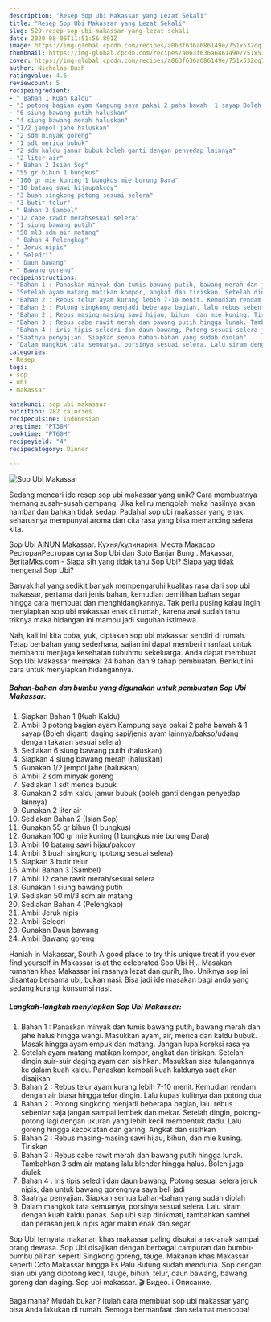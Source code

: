 ```yaml
---
description: "Resep Sop Ubi Makassar yang Lezat Sekali"
title: "Resep Sop Ubi Makassar yang Lezat Sekali"
slug: 529-resep-sop-ubi-makassar-yang-lezat-sekali
date: 2020-08-06T11:51:56.891Z
image: https://img-global.cpcdn.com/recipes/a063f636a686149e/751x532cq70/sop-ubi-makassar-foto-resep-utama.jpg
thumbnail: https://img-global.cpcdn.com/recipes/a063f636a686149e/751x532cq70/sop-ubi-makassar-foto-resep-utama.jpg
cover: https://img-global.cpcdn.com/recipes/a063f636a686149e/751x532cq70/sop-ubi-makassar-foto-resep-utama.jpg
author: Nicholas Bush
ratingvalue: 4.6
reviewcount: 5
recipeingredient:
- " Bahan 1 Kuah Kaldu"
- "3 potong bagian ayam Kampung saya pakai 2 paha bawah  1 sayap Boleh diganti daging sapijenis ayam lainnyabaksoudang dengan takaran sesuai selera"
- "6 siung bawang putih haluskan"
- "4 siung bawang merah haluskan"
- "1/2 jempol jahe haluskan"
- "2 sdm minyak goreng"
- "1 sdt merica bubuk"
- "2 sdm kaldu jamur bubuk boleh ganti dengan penyedap lainnya"
- "2 liter air"
- " Bahan 2 Isian Sop"
- "55 gr bihun 1 bungkus"
- "100 gr mie kuning 1 bungkus mie burung Dara"
- "10 batang sawi hijaupakcoy"
- "3 buah singkong potong sesuai selera"
- "3 butir telur"
- " Bahan 3 Sambel"
- "12 cabe rawit merahsesuai selera"
- "1 siung bawang putih"
- "50 ml3 sdm air matang"
- " Bahan 4 Pelengkap"
- " Jeruk nipis"
- " Seledri"
- " Daun bawang"
- " Bawang goreng"
recipeinstructions:
- "Bahan 1 : Panaskan minyak dan tumis bawang putih, bawang merah dan jahe halus hingga wangi. Masukkan ayam, air, merica dan kaldu bubuk. Masak hingga ayam empuk dan matang. Jangan lupa koreksi rasa ya"
- "Setelah ayam matang matikan kompor, angkat dan tiriskan. Setelah dingin suir-suir daging ayam dan sisihkan. Masukkan sisa tulangannya ke dalam kuah kaldu. Panaskan kembali kuah kaldunya saat akan disajikan"
- "Bahan 2 : Rebus telur ayam kurang lebih 7-10 menit. Kemudian rendam dengan air biasa hingga telur dingin. Lalu kupas kulitnya dan potong dua"
- "Bahan 2 : Potong singkong menjadi beberapa bagian, lalu rebus sebentar saja jangan sampai lembek dan mekar. Setelah dingin, potong-potong lagi dengan ukuran yang lebih kecil membentuk dadu. Lalu goreng hingga kecoklatan dan garing. Angkat dan sisihkan"
- "Bahan 2 : Rebus masing-masing sawi hijau, bihun, dan mie kuning. Tiriskan"
- "Bahan 3 : Rebus cabe rawit merah dan bawang putih hingga lunak. Tambahkan 3 sdm air matang lalu blender hingga halus. Boleh juga diulek"
- "Bahan 4 : iris tipis seledri dan daun bawang, Potong sesuai selera jeruk nipis, dan untuk bawang gorengnya saya beli jadi"
- "Saatnya penyajian. Siapkan semua bahan-bahan yang sudah diolah"
- "Dalam mangkok tata semuanya, porsinya sesuai selera. Lalu siram dengan kuah kaldu panas. Sop ubi siap dinikmati, tambahkan sambel dan perasan jeruk nipis agar makin enak dan segar"
categories:
- Resep
tags:
- sop
- ubi
- makassar

katakunci: sop ubi makassar 
nutrition: 282 calories
recipecuisine: Indonesian
preptime: "PT38M"
cooktime: "PT60M"
recipeyield: "4"
recipecategory: Dinner

---
```



![Sop Ubi Makassar](https://img-global.cpcdn.com/recipes/a063f636a686149e/751x532cq70/sop-ubi-makassar-foto-resep-utama.jpg)

Sedang mencari ide resep sop ubi makassar yang unik? Cara membuatnya memang susah-susah gampang. Jika keliru mengolah maka hasilnya akan hambar dan bahkan tidak sedap. Padahal sop ubi makassar yang enak seharusnya mempunyai aroma dan cita rasa yang bisa memancing selera kita.

Sop Ubi AINUN Makassar. Кухня/кулинария. Места Макасар РесторанРесторан супа Sop Ubi dan Soto Banjar Bung.. Makassar, BeritaMks.com - Siapa sih yang tidak tahu Sop Ubi? Siapa yag tidak mengenal Sop Ubi?

Banyak hal yang sedikit banyak mempengaruhi kualitas rasa dari sop ubi makassar, pertama dari jenis bahan, kemudian pemilihan bahan segar hingga cara membuat dan menghidangkannya. Tak perlu pusing kalau ingin menyiapkan sop ubi makassar enak di rumah, karena asal sudah tahu triknya maka hidangan ini mampu jadi suguhan istimewa.


Nah, kali ini kita coba, yuk, ciptakan sop ubi makassar sendiri di rumah. Tetap berbahan yang sederhana, sajian ini dapat memberi manfaat untuk membantu menjaga kesehatan tubuhmu sekeluarga. Anda dapat membuat Sop Ubi Makassar memakai 24 bahan dan 9 tahap pembuatan. Berikut ini cara untuk menyiapkan hidangannya.

<!--inarticleads1-->

##### Bahan-bahan dan bumbu yang digunakan untuk pembuatan Sop Ubi Makassar:

1. Siapkan  Bahan 1 (Kuah Kaldu)
1. Ambil 3 potong bagian ayam Kampung saya pakai 2 paha bawah &amp; 1 sayap (Boleh diganti daging sapi/jenis ayam lainnya/bakso/udang dengan takaran sesuai selera)
1. Sediakan 6 siung bawang putih (haluskan)
1. Siapkan 4 siung bawang merah (haluskan)
1. Gunakan 1/2 jempol jahe (haluskan)
1. Ambil 2 sdm minyak goreng
1. Sediakan 1 sdt merica bubuk
1. Gunakan 2 sdm kaldu jamur bubuk (boleh ganti dengan penyedap lainnya)
1. Gunakan 2 liter air
1. Sediakan  Bahan 2 (Isian Sop)
1. Gunakan 55 gr bihun (1 bungkus)
1. Gunakan 100 gr mie kuning (1 bungkus mie burung Dara)
1. Ambil 10 batang sawi hijau/pakcoy
1. Ambil 3 buah singkong (potong sesuai selera)
1. Siapkan 3 butir telur
1. Ambil  Bahan 3 (Sambel)
1. Ambil 12 cabe rawit merah/sesuai selera
1. Gunakan 1 siung bawang putih
1. Sediakan 50 ml/3 sdm air matang
1. Sediakan  Bahan 4 (Pelengkap)
1. Ambil  Jeruk nipis
1. Ambil  Seledri
1. Gunakan  Daun bawang
1. Ambil  Bawang goreng


Haniah in Makassar, South A good place to try this unique treat if you ever find yourself in Makassar is at the celebrated Sop Ubi Hj.. Masakan rumahan khas Makassar ini rasanya lezat dan gurih, lho. Uniknya sop ini disantap bersama ubi, bukan nasi. Bisa jadi ide masakan bagi anda yang sedang kurangi konsumsi nasi. 

<!--inarticleads2-->

##### Langkah-langkah menyiapkan Sop Ubi Makassar:

1. Bahan 1 : Panaskan minyak dan tumis bawang putih, bawang merah dan jahe halus hingga wangi. Masukkan ayam, air, merica dan kaldu bubuk. Masak hingga ayam empuk dan matang. Jangan lupa koreksi rasa ya
1. Setelah ayam matang matikan kompor, angkat dan tiriskan. Setelah dingin suir-suir daging ayam dan sisihkan. Masukkan sisa tulangannya ke dalam kuah kaldu. Panaskan kembali kuah kaldunya saat akan disajikan
1. Bahan 2 : Rebus telur ayam kurang lebih 7-10 menit. Kemudian rendam dengan air biasa hingga telur dingin. Lalu kupas kulitnya dan potong dua
1. Bahan 2 : Potong singkong menjadi beberapa bagian, lalu rebus sebentar saja jangan sampai lembek dan mekar. Setelah dingin, potong-potong lagi dengan ukuran yang lebih kecil membentuk dadu. Lalu goreng hingga kecoklatan dan garing. Angkat dan sisihkan
1. Bahan 2 : Rebus masing-masing sawi hijau, bihun, dan mie kuning. Tiriskan
1. Bahan 3 : Rebus cabe rawit merah dan bawang putih hingga lunak. Tambahkan 3 sdm air matang lalu blender hingga halus. Boleh juga diulek
1. Bahan 4 : iris tipis seledri dan daun bawang, Potong sesuai selera jeruk nipis, dan untuk bawang gorengnya saya beli jadi
1. Saatnya penyajian. Siapkan semua bahan-bahan yang sudah diolah
1. Dalam mangkok tata semuanya, porsinya sesuai selera. Lalu siram dengan kuah kaldu panas. Sop ubi siap dinikmati, tambahkan sambel dan perasan jeruk nipis agar makin enak dan segar


Sop Ubi ternyata makanan khas makassar paling disukai anak-anak sampai orang dewasa. Sop Ubi disajikan dengan berbagai campuran dan bumbu-bumbu pilihan seperti Singkong goreng, tauge. Makanan khas Makassar seperti Coto Makassar hingga Es Palu Butung sudah mendunia. Sop dengan isian ubi yang dipotong kecil, tauge, bihun, telur, daun bawang, bawang goreng dan daging. Sop ubi makassar. 🎬 Видео. ℹ️ Описание. 

Bagaimana? Mudah bukan? Itulah cara membuat sop ubi makassar yang bisa Anda lakukan di rumah. Semoga bermanfaat dan selamat mencoba!
